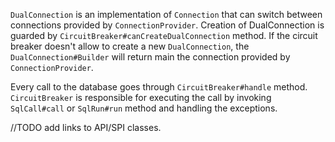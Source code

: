 `DualConnection` is an implementation of `Connection` that can switch between connections provided
by `ConnectionProvider`. Creation of DualConnection is guarded by `CircuitBreaker#canCreateDualConnection` method.
If the circuit breaker doesn't allow to create a new `DualConnection`, the `DualConnection#Builder` will return main
the connection provided by `ConnectionProvider`.

Every call to the database goes through `CircuitBreaker#handle` method. `CircuitBreaker` is responsible for executing the call
by invoking `SqlCall#call` or `SqlRun#run` method and handling the exceptions.



//TODO add links to API/SPI classes.
